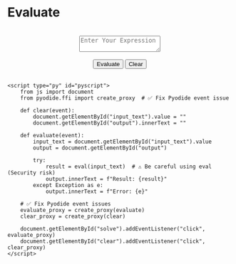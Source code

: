 # Evaluate
<!DOCTYPE html>
<html lang="en">
<head>
    <meta charset="UTF-8">
    <meta name="viewport" content="width=device-width, initial-scale=1.0">
    <title>PyScript Evaluator</title>
    <link rel="stylesheet" type="text/css" media="screen" href="https://cdn.jsdelivr.net/npm/bulma@0.9.3/css/bulma.min.css">
    <link rel="stylesheet" href="https://pyscript.net/releases/2024.1.1/core.css">
    <script type="module" src="https://pyscript.net/releases/2024.1.1/core.js"></script>
</head>

<body>
    <center><br>
        <textarea id="input_text" placeholder="Enter Your Expression"></textarea><br><br>
        <button id="solve" type="button" class="button is-primary">Evaluate</button>
        <button id="clear" type="button" class="button is-danger">Clear</button><br><br>
        <p id='output'></p>
    </center>

    <script type="py" id="pyscript">
        from js import document
        from pyodide.ffi import create_proxy  # ✅ Fix Pyodide event issue

        def clear(event):
            document.getElementById("input_text").value = ""
            document.getElementById("output").innerText = ""

        def evaluate(event):
            input_text = document.getElementById("input_text").value
            output = document.getElementById("output")

            try:
                result = eval(input_text)  # ⚠️ Be careful using eval (Security risk)
                output.innerText = f"Result: {result}"
            except Exception as e:
                output.innerText = f"Error: {e}"

        # ✅ Fix Pyodide event issues
        evaluate_proxy = create_proxy(evaluate)
        clear_proxy = create_proxy(clear)

        document.getElementById("solve").addEventListener("click", evaluate_proxy)
        document.getElementById("clear").addEventListener("click", clear_proxy)
    </script>
</body>
</html>
